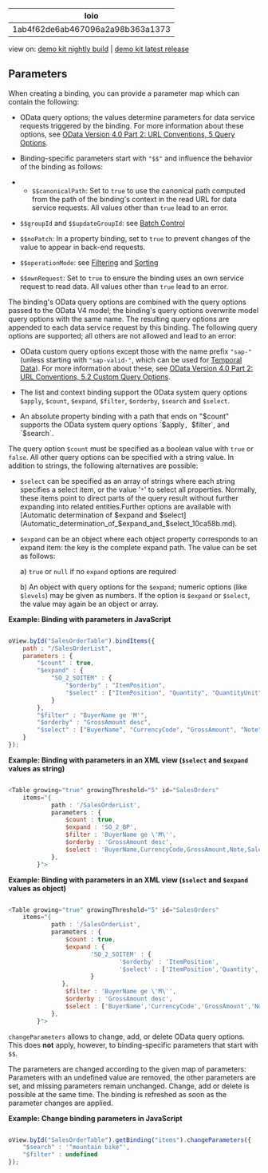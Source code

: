 <!-- loio1ab4f62de6ab467096a2a98b363a1373 -->

| loio |
| -----|
| 1ab4f62de6ab467096a2a98b363a1373 |

<div id="loio">

view on: [demo kit nightly build](https://openui5nightly.hana.ondemand.com/#/topic/1ab4f62de6ab467096a2a98b363a1373) | [demo kit latest release](https://openui5.hana.ondemand.com/#/topic/1ab4f62de6ab467096a2a98b363a1373)</div>

## Parameters

When creating a binding, you can provide a parameter map which can contain the following:

-   OData query options; the values determine parameters for data service requests triggered by the binding. For more information about these options, see [OData Version 4.0 Part 2: URL Conventions, 5 Query Options](http://docs.oasis-open.org/odata/odata/v4.0/odata-v4.0-part2-url-conventions.html).

-   Binding-specific parameters start with `"$$"` and influence the behavior of the binding as follows:

-   -   `$$canonicalPath`: Set to `true` to use the canonical path computed from the path of the binding's context in the read URL for data service requests. All values other than `true` lead to an error.

-   `$$groupId` and `$$updateGroupId`: see [Batch Control](Batch_Control_74142a3.md)

-   `$$noPatch`: In a property binding, set to `true` to prevent changes of the value to appear in back-end requests.

-   `$$operationMode`: see [Filtering](Filtering_5338bd1.md) and [Sorting](Sorting_d2ce3f5.md)

-   `$$ownRequest`: Set to `true` to ensure the binding uses an own service request to read data. All values other than `true` lead to an error.



The binding's OData query options are combined with the query options passed to the OData V4 model; the binding's query options overwrite model query options with the same name. The resulting query options are appended to each data service request by this binding. The following query options are supported; all others are not allowed and lead to an error:

-   OData custom query options except those with the name prefix `"sap-"` \(unless starting with `"sap-valid-"`, which can be used for [Temporal Data](https://www.oasis-open.org/committees/document.php?document_id=66196&wg_abbrev=odata)\). For more information about these, see [OData Version 4.0 Part 2: URL Conventions, 5.2 Custom Query Options](http://docs.oasis-open.org/odata/odata/v4.0/errata03/os/complete/part2-url-conventions/odata-v4.0-errata03-os-part2-url-conventions-complete.html).

-   The list and context binding support the OData system query options `$apply`, `$count`, `$expand`, `$filter`, `$orderby`, `$search` and `$select`.

-   An absolute property binding with a path that ends on "$count" supports the OData system query options `$apply`, `$filter`, and `$search`.

The query option `$count` must be specified as a boolean value with `true` or `false`. All other query options can be specified with a string value. In addition to strings, the following alternatives are possible:

-   `$select` can be specified as an array of strings where each string specifies a select item, or the value '`*`' to select all properties. Normally, these items point to direct parts of the query result without further expanding into related entities.Further options are available with [Automatic determination of $expand and $select](Automatic_determination_of_$expand_and_$select_10ca58b.md).

-   `$expand` can be an object where each object property corresponds to an expand item: the key is the complete expand path. The value can be set as follows:

    a\) `true` or `null` if no `expand` options are required

    b\) An object with query options for the `$expand`; numeric options \(like `$levels`\) may be given as numbers. If the option is `$expand` or `$select`, the value may again be an object or array.


**Example: Binding with parameters in JavaScript**

``` js

oView.byId("SalesOrderTable").bindItems({
    path : "/SalesOrderList",
    parameters : {
        "$count" : true,
        "$expand" : {
            "SO_2_SOITEM" : {
                "$orderby" : "ItemPosition",
                "$select" : ["ItemPosition", "Quantity", "QuantityUnit", "SalesOrderID"]
            }
        },
        "$filter" : "BuyerName ge 'M'",
        "$orderby" : "GrossAmount desc",
        "$select" : ["BuyerName", "CurrencyCode", "GrossAmount", "Note", "SalesOrderID"]
    }
});
```

**Example: Binding with parameters in an XML view \(`$select` and `$expand` values as string\)**

``` js

<Table growing="true" growingThreshold="5" id="SalesOrders"
    items="{
            path : '/SalesOrderList',
            parameters : {
                $count : true,
                $expand : 'SO_2_BP',
                $filter : 'BuyerName ge \'M\'',
                $orderby : 'GrossAmount desc',
                $select : 'BuyerName,CurrencyCode,GrossAmount,Note,SalesOrderID'
            },
        }">
```

**Example: Binding with parameters in an XML view \(`$select` and `$expand` values as object\)**

``` js

<Table growing="true" growingThreshold="5" id="SalesOrders"
    items="{
            path : '/SalesOrderList',
            parameters : {
                $count : true,
                $expand : {
                       'SO_2_SOITEM' : {
                               '$orderby' : 'ItemPosition',
                               '$select' : ['ItemPosition','Quantity','QuantityUnit','SalesOrderID']
                       }
               },
                $filter : 'BuyerName ge \'M\'',
                $orderby : 'GrossAmount desc',
                $select : ['BuyerName','CurrencyCode','GrossAmount','Note','SalesOrderID']
            },
        }">

```

`changeParameters` allows to change, add, or delete OData query options. This does **not** apply, however, to binding-specific parameters that start with `$$`.

The parameters are changed according to the given map of parameters: Parameters with an undefined value are removed, the other parameters are set, and missing parameters remain unchanged. Change, add or delete is possible at the same time. The binding is refreshed as soon as the parameter changes are applied.

**Example: Change binding parameters in JavaScript**

``` js

oView.byId("SalesOrderTable").getBinding("items").changeParameters({
    "$search" : '"mountain bike"',
    "$filter" : undefined
});
```

